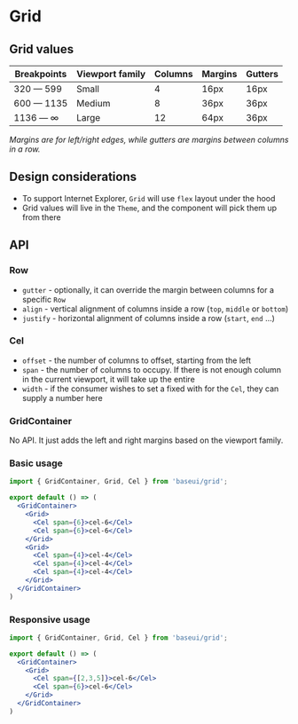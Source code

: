 # Grid

## Grid values

| Breakpoints   | Viewport family | Columns | Margins | Gutters |
| ------------- | --------------- | ------- | ------- | ------- |
| 320 — 599     | Small           | 4       | 16px    | 16px    |
| 600 — 1135    | Medium          | 8       | 36px    | 36px    |
| 1136 — ∞      | Large           | 12      | 64px    | 36px    |

*Margins are for left/right edges, while gutters are margins between columns in a row.*

## Design considerations

* To support Internet Explorer, `Grid` will use `flex` layout under the hood
* Grid values will live in the `Theme`, and the component will pick them up from there

## API

### Row

* `gutter` - optionally, it can override the margin between columns for a specific `Row`
* `align` - vertical alignment of columns inside a row (`top`, `middle` or `bottom`)
* `justify` - horizontal alignment of columns inside a row (`start`, `end` ...)

### Cel

* `offset` - the number of columns to offset, starting from the left
* `span` - the number of columns to occupy. If there is not enough column in the current viewport, it will take up the entire
* `width` - if the consumer wishes to set a fixed with for the `Cel`, they can supply a number here

### GridContainer

No API. It just adds the left and right margins based on the viewport family.

### Basic usage

```jsx
import { GridContainer, Grid, Cel } from 'baseui/grid';

export default () => (
  <GridContainer>
    <Grid>
      <Cel span={6}>cel-6</Cel>
      <Cel span={6}>cel-6</Cel>
    </Grid>
    <Grid>
      <Cel span={4}>cel-4</Cel>
      <Cel span={4}>cel-4</Cel>
      <Cel span={4}>cel-4</Cel>
    </Grid>
  </GridContainer>
)
```

### Responsive usage

```jsx
import { GridContainer, Grid, Cel } from 'baseui/grid';

export default () => (
  <GridContainer>
    <Grid>
      <Cel span={[2,3,5]}>cel-6</Cel>
      <Cel span={6}>cel-6</Cel>
    </Grid>
  </GridContainer>
)
```
